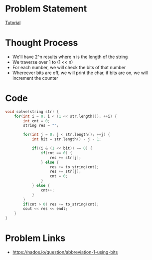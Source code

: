 # Problem Statement

[Tutorial](https://www.youtube.com/watch?v=2F-c8F4TCOo&list=PL-Jc9J83PIiFJRioti3ZV7QabwoJK6eKe&index=18)

# Thought Process
- We'll have 2^n results where n is the length of the string
- We traverse over 1 to (1 << n)
- For each number, we will check the bits of that number
- Whereever bits are off, we will print the char, if bits are on, we will increment the counter

# Code
```cpp
void solve(string str) {
    for(int i = 0; i < (1 << str.length()); ++i) {
        int cnt = 0;
        string res = "";

        for(int j = 0; j < str.length(); ++j) {
            int bit = str.length() - j - 1;

            if((i & (1 << bit)) == 0) {
                if(cnt == 0) {
                    res += str[j];
                } else {
                    res += to_string(cnt);
                    res += str[j];
                    cnt = 0;
                }
            } else {
                cnt++;
            }
        }
        if(cnt > 0) res += to_string(cnt);
        cout << res << endl;
    }
}
```

# Problem Links
- https://nados.io/question/abbreviation-1-using-bits
